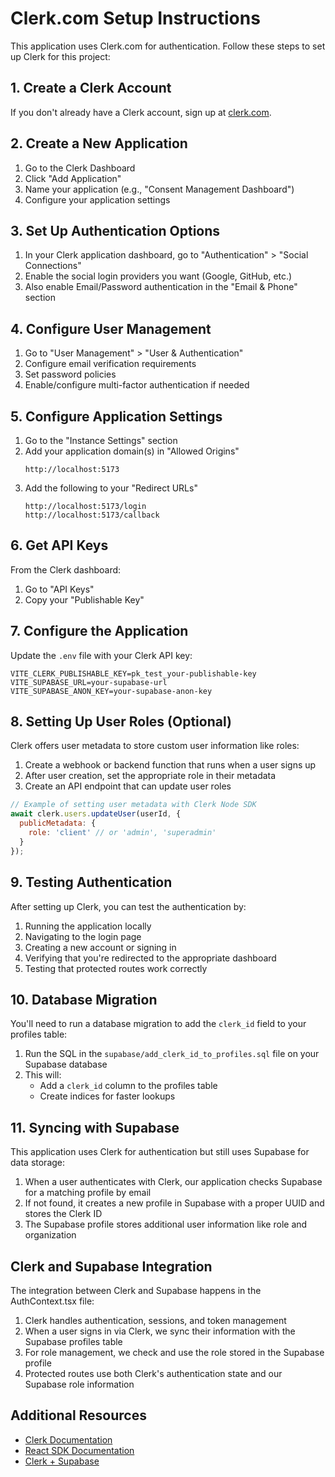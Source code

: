 # Clerk.com Setup Instructions

This application uses Clerk.com for authentication. Follow these steps to set up Clerk for this project:

## 1. Create a Clerk Account

If you don't already have a Clerk account, sign up at [clerk.com](https://clerk.com/).

## 2. Create a New Application

1. Go to the Clerk Dashboard
2. Click "Add Application"
3. Name your application (e.g., "Consent Management Dashboard")
4. Configure your application settings

## 3. Set Up Authentication Options

1. In your Clerk application dashboard, go to "Authentication" > "Social Connections"
2. Enable the social login providers you want (Google, GitHub, etc.)
3. Also enable Email/Password authentication in the "Email & Phone" section

## 4. Configure User Management

1. Go to "User Management" > "User & Authentication"
2. Configure email verification requirements
3. Set password policies
4. Enable/configure multi-factor authentication if needed

## 5. Configure Application Settings

1. Go to the "Instance Settings" section
2. Add your application domain(s) in "Allowed Origins"
   ```
   http://localhost:5173
   ```
3. Add the following to your "Redirect URLs"
   ```
   http://localhost:5173/login
   http://localhost:5173/callback
   ```

## 6. Get API Keys

From the Clerk dashboard:

1. Go to "API Keys"
2. Copy your "Publishable Key"

## 7. Configure the Application

Update the `.env` file with your Clerk API key:

```
VITE_CLERK_PUBLISHABLE_KEY=pk_test_your-publishable-key
VITE_SUPABASE_URL=your-supabase-url
VITE_SUPABASE_ANON_KEY=your-supabase-anon-key
```

## 8. Setting Up User Roles (Optional)

Clerk offers user metadata to store custom user information like roles:

1. Create a webhook or backend function that runs when a user signs up
2. After user creation, set the appropriate role in their metadata
3. Create an API endpoint that can update user roles

```javascript
// Example of setting user metadata with Clerk Node SDK
await clerk.users.updateUser(userId, {
  publicMetadata: {
    role: 'client' // or 'admin', 'superadmin'
  }
});
```

## 9. Testing Authentication

After setting up Clerk, you can test the authentication by:

1. Running the application locally
2. Navigating to the login page
3. Creating a new account or signing in
4. Verifying that you're redirected to the appropriate dashboard
5. Testing that protected routes work correctly

## 10. Database Migration

You'll need to run a database migration to add the `clerk_id` field to your profiles table:

1. Run the SQL in the `supabase/add_clerk_id_to_profiles.sql` file on your Supabase database
2. This will:
   - Add a `clerk_id` column to the profiles table
   - Create indices for faster lookups 

## 11. Syncing with Supabase

This application uses Clerk for authentication but still uses Supabase for data storage:

1. When a user authenticates with Clerk, our application checks Supabase for a matching profile by email
2. If not found, it creates a new profile in Supabase with a proper UUID and stores the Clerk ID
3. The Supabase profile stores additional user information like role and organization

## Clerk and Supabase Integration

The integration between Clerk and Supabase happens in the AuthContext.tsx file:

1. Clerk handles authentication, sessions, and token management
2. When a user signs in via Clerk, we sync their information with the Supabase profiles table
3. For role management, we check and use the role stored in the Supabase profile
4. Protected routes use both Clerk's authentication state and our Supabase role information

## Additional Resources

- [Clerk Documentation](https://clerk.com/docs)
- [React SDK Documentation](https://clerk.com/docs/quickstarts/react)
- [Clerk + Supabase](https://clerk.com/docs/integrations/databases/supabase)